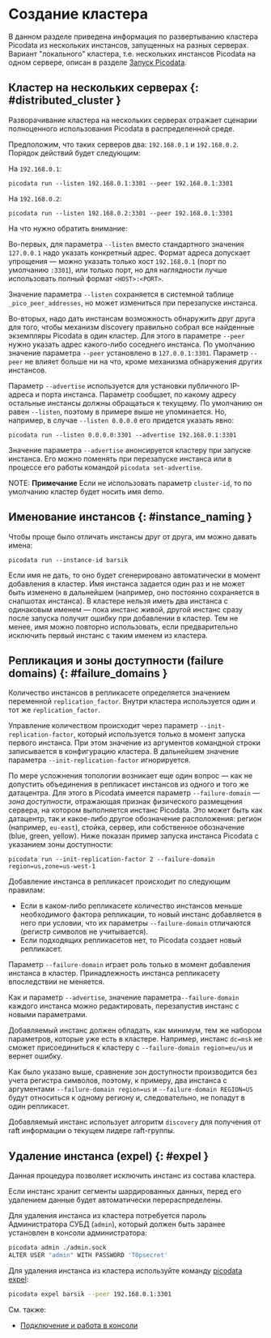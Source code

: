 # Создание кластера

В данном разделе приведена информация по развертыванию кластера Picodata
из нескольких инстансов, запущенных на разных серверах. Вариант
"локального" кластера, т.е. нескольких инстансов Picodata на одном
сервере, описан в разделе [Запуск Picodata](run.md).

## Кластер на нескольких серверах {: #distributed_cluster }

Разворачивание кластера на нескольких серверах отражает сценарии
полноценного использования Picodata в распределенной среде.

Предположим, что таких серверов два: `192.168.0.1` и
`192.168.0.2`. Порядок действий будет следующим:

На `192.168.0.1`:

```shell
picodata run --listen 192.168.0.1:3301 --peer 192.168.0.1:3301
```

На `192.168.0.2`:

```shell
picodata run --listen 192.168.0.2:3301 --peer 192.168.0.1:3301
```

На что нужно обратить внимание:

Во-первых, для параметра `--listen` вместо стандартного значения
`127.0.0.1` надо указать конкретный адрес. Формат адреса допускает
упрощения — можно указать только хост `192.168.0.1` (порт по умолчанию
`:3301`), или только порт, но для наглядности лучше использовать полный
формат `<HOST>:<PORT>`.

Значение параметра `--listen` сохраняется в системной таблице
`_pico_peer_addresses`, но может измениться при перезапуске инстанса.

Во-вторых, надо дать инстансам возможность обнаружить друг друга для
того, чтобы механизм discovery правильно собрал все найденные экземпляры
Picodata в один кластер. Для этого в параметре `--peer` нужно указать
адрес какого-либо соседнего инстанса. По умолчанию значение параметра
`--peer` установлено в `127.0.0.1:3301`. Параметр `--peer` не влияет
больше ни на что, кроме механизма обнаружения других инстансов.

Параметр `--advertise` используется для установки публичного IP-адреса и
порта инстанса. Параметр сообщает, по какому адресу остальные инстансы
должны обращаться к текущему. По умолчанию он равен `--listen`, поэтому
в примере выше не упоминается. Но, например, в случае `--listen 0.0.0.0`
его придется указать явно:

```shell
picodata run --listen 0.0.0.0:3301 --advertise 192.168.0.1:3301
```

Значение параметра `--advertise` анонсируется кластеру при запуске
инстанса. Его можно поменять при перезапуске инстанса или в процессе его
работы командой `picodata set-advertise`.

NOTE: **Примечание**
Если не использовать параметр `cluster-id`, то по
умолчанию кластер будет носить имя demo.

## Именование инстансов {: #instance_naming }

Чтобы проще было отличать инстансы друг от друга, им можно давать имена:

```
picodata run --instance-id barsik
```

Если имя не дать, то оно будет сгенерировано автоматически в момент
добавления в кластер. Имя инстанса задается один раз и не может быть
изменено в дальнейшем (например, оно постоянно сохраняется в снапшотах
инстанса). В кластере нельзя иметь два инстанса с одинаковым именем —
пока инстанс живой, другой инстанс сразу после запуска получит ошибку
при добавлении в кластер. Тем не менее, имя можно повторно использовать,
если предварительно исключить первый инстанс с таким именем из кластера.
<!-- Это делается командой `picodata expel barsik`. -->

<!--
## Группы и роли

До сих пор рассматриваемый кластер был гомогенным. Все инстансы были одинаковы по функциональности — хранили данные, обрабатывали запросы. В промышленной эксплуатации эти роли почти всегда требуется разделять, чтобы эффективнее использовать ресурсы оборудования. Под хранение выделяются серверы с большим объемом памяти, для обработки запросов это не требуется.

В Picodata для этих целей служит понятие групп инстансов. Принадлежность инстанса той или иной группе задается при добавлении в кластер параметром `--group` и впоследствии не может быть изменена. По умолчанию кластер состоит из одной группы "common".

Функциональность инстансов определяется набором ролей. На данный момент существует две роли:

- storage — позволяет хранить шардированные данные на инстансе.
- router — реализует логику доступа к шардированным данным.

По умолчанию инстанс исполняет обе роли одновременно, но его можно ограничить явным указанием одной из них:

```
picodata run --role storage
picodata run --role router
```

Важно то, что обе эти роли относятся только к шардированию. Так, отключение роли storage ничем не мешает хранить данные локально.

Также инстанс можно запустить без ролей вовсе, в результате чего он будет функционировать исключительно как не-шардированное локальное хранилище:

```
picodata run --no-role
```

Все инстансы в группе имеют одинаковый набор ролей и одинаковый фактор репликации.
-->

## Репликация и зоны доступности (failure domains) {: #failure_domains }

Количество инстансов в репликасете определяется значением переменной
`replication_factor`. Внутри <!-- группы инстансов --> кластера
используется один и тот же `replication_factor`.

Управление количеством происходит через параметр
`--init-replication-factor`, который используется только в момент <!--
создания группы (добавления первого инстанса) --> запуска первого
инстанса. При этом значение из аргументов командной строки записывается
в конфигурацию кластера. В дальнейшем значение параметра
`--init-replication-factor` игнорируется.

<!-- Отредактировать фактор репликации, сохраненный в конфигурации кластера, можно командой `picodata set-replication-factor`. Редактирование конфигурации сказывается только на вновь добавляемых инстансах, но не затрагивает уже работающие. -->

По мере усложнения топологии возникает еще один вопрос — как не
допустить объединения в репликасет инстансов из одного и того же
датацентра. Для этого в Picodata имеется параметр `--failure-domain` —
_зона доступности_, отражающая признак физического размещения сервера,
на котором выполняется инстанс Picodata. Это может быть как датацентр,
так и какое-либо другое обозначение расположения: регион (например,
`eu-east`), стойка, сервер, или собственное обозначение (blue, green,
yellow). Ниже показан пример запуска инстанса Picodata с указанием зоны
доступности:

```
picodata run --init-replication-factor 2 --failure-domain region=us,zone=us-west-1
```

Добавление инстанса в репликасет происходит по следующим правилам:

- Если в каком-либо репликасете количество инстансов меньше необходимого
  фактора репликации, то новый инстанс добавляется в него при условии,
  что их параметры `--failure-domain` отличаются (регистр символов не
  учитывается).
- Если подходящих репликасетов нет, то Picodata создает новый
  репликасет.

Параметр `--failure-domain` играет роль только в момент добавления
инстанса в кластер. Принадлежность инстанса репликасету впоследствии не
меняется.

Как и параметр `--advertise`, значение параметра`--failure-domain`
каждого инстанса можно редактировать, перезапустив инстанс с новыми
параметрами.

Добавляемый инстанс должен обладать, как минимум, тем же набором
параметров, которые уже есть в кластере. Например, инстанс `dc=msk` не
сможет присоединиться к кластеру с `--failure-domain region=eu/us` и
вернет ошибку.

Как было указано выше, сравнение зон доступности производится без учета
регистра символов, поэтому, к примеру, два инстанса с аргументами
`--failure-domain region=us` и `--failure-domain REGION=US` будут
относиться к одному региону и, следовательно, не попадут в один
репликасет.

Добавляемый инстанс использует алгоритм `discovery` для получения от
raft информации о текущем лидере raft-группы.

## Удаление инстанса (expel) {: #expel }

Данная процедура позволяет исключить инстанс из состава кластера.

Если инстанс хранит сегменты шардированных данных, перед его удалением
данные будет автоматически перераспределены.

Для удаления инстанса из кластера потребуется пароль Администратора СУБД
(`admin`), который должен быть заранее установлен в консоли администратора:

```bash
picodata admin ./admin.sock
ALTER USER "admin" WITH PASSWORD 'T0psecret'
```

Для удаления инстанса из кластера используйте команду [picodata
expel](../reference/cli.md#expel):

```bash
picodata expel barsik --peer 192.168.0.1:3301
```

См. также:

- [Подключение и работа в консоли](connecting.md)
